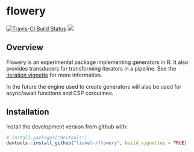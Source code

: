 
# flowery

[![Travis-CI Build Status](https://travis-ci.org/lionel-/flowery.svg?branch=master)](https://travis-ci.org/lionel-/flowery)
![](https://img.shields.io/badge/lifecycle-experimental-red.svg)


## Overview

Flowery is an experimental package implementing generators in R. It
also provides transducers for transforming iterators in a pipeline.
See the [iteration vignette](http://rpubs.com/lionel-/iteration-draft)
for more information.

In the future the engine used to create generators will also be used
for async/await functions and CSP coroutines.


## Installation

Install the development version from github with:

```r
# install.packages("devtools")
devtools::install_github("lionel-/flowery", build_vignettes = TRUE)
```
